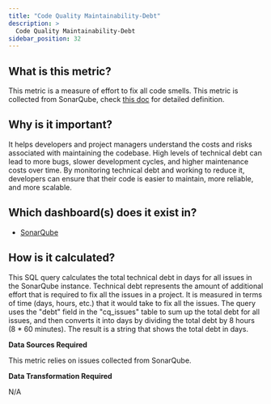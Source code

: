 ```yaml
---
title: "Code Quality Maintainability-Debt"
description: >
  Code Quality Maintainability-Debt
sidebar_position: 32
---
```


## What is this metric?

This metric is a measure of effort to fix all code smells. This metric is collected from SonarQube, check [this doc](https://docs.sonarqube.org/latest/user-guide/metric-definitions/#maintainability) for detailed definition.

## Why is it important?

It helps developers and project managers understand the costs and risks associated with maintaining the codebase. High levels of technical debt can lead to more bugs, slower development cycles, and higher maintenance costs over time. By monitoring technical debt and working to reduce it, developers can ensure that their code is easier to maintain, more reliable, and more scalable.

## Which dashboard(s) does it exist in?

- [SonarQube](/livedemo/DataSources/SonarQube)

## How is it calculated?

This SQL query calculates the total technical debt in days for all issues in the SonarQube instance. Technical debt represents the amount of additional effort that is required to fix all the issues in a project. It is measured in terms of time (days, hours, etc.) that it would take to fix all the issues. The query uses the "debt" field in the "cq_issues" table to sum up the total debt for all issues, and then converts it into days by dividing the total debt by 8 hours (8 \* 60 minutes). The result is a string that shows the total debt in days.

<b>Data Sources Required</b>

This metric relies on issues collected from SonarQube.

<b>Data Transformation Required</b>

N/A
